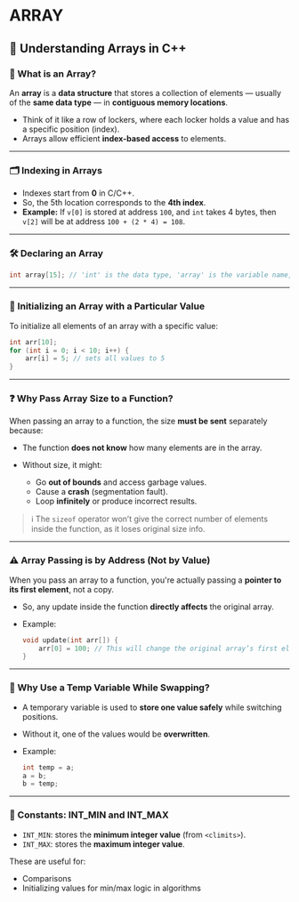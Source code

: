# ARRAY
## 🧠 Understanding Arrays in C++

### 📌 What is an Array?

An **array** is a **data structure** that stores a collection of elements — usually of the **same data type** — in **contiguous memory locations**.

* Think of it like a row of lockers, where each locker holds a value and has a specific position (index).
* Arrays allow efficient **index-based access** to elements.

---

### 🗂️ Indexing in Arrays

* Indexes start from **0** in C/C++.
* So, the 5th location corresponds to the **4th index**.
* **Example:**
  If `v[0]` is stored at address `100`, and `int` takes 4 bytes, then
  `v[2]` will be at address `100 + (2 * 4) = 108`.

---

### 🛠️ Declaring an Array

```cpp
int array[15]; // 'int' is the data type, 'array' is the variable name, and 15 is the size
```

---

### 🧾 Initializing an Array with a Particular Value

To initialize all elements of an array with a specific value:

```cpp
int arr[10];
for (int i = 0; i < 10; i++) {
    arr[i] = 5; // sets all values to 5
}
```

---

### ❓ Why Pass Array Size to a Function?

When passing an array to a function, the size **must be sent** separately because:

* The function **does not know** how many elements are in the array.
* Without size, it might:

  * Go **out of bounds** and access garbage values.
  * Cause a **crash** (segmentation fault).
  * Loop **infinitely** or produce incorrect results.

> ℹ️ The `sizeof` operator won’t give the correct number of elements inside the function, as it loses original size info.

---

### ⚠️ Array Passing is by Address (Not by Value)

When you pass an array to a function, you're actually passing a **pointer to its first element**, not a copy.

* So, any update inside the function **directly affects** the original array.
* Example:

  ```cpp
  void update(int arr[]) {
      arr[0] = 100; // This will change the original array’s first element
  }
  ```

---

### 🔁 Why Use a Temp Variable While Swapping?

* A temporary variable is used to **store one value safely** while switching positions.
* Without it, one of the values would be **overwritten**.
* Example:

  ```cpp
  int temp = a;
  a = b;
  b = temp;
  ```

---

### 🔢 Constants: INT\_MIN and INT\_MAX

* `INT_MIN`: stores the **minimum integer value** (from `<climits>`).
* `INT_MAX`: stores the **maximum integer value**.

These are useful for:

* Comparisons
* Initializing values for min/max logic in algorithms

